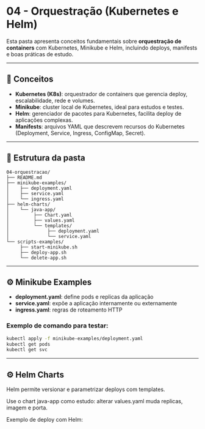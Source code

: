 # 04 - Orquestração (Kubernetes e Helm)

Esta pasta apresenta conceitos fundamentais sobre **orquestração de containers** com Kubernetes, Minikube e Helm, incluindo deploys, manifests e boas práticas de estudo.

---

## 🎯 Conceitos

- **Kubernetes (K8s)**: orquestrador de containers que gerencia deploy, escalabilidade, rede e volumes.  
- **Minikube**: cluster local de Kubernetes, ideal para estudos e testes.  
- **Helm**: gerenciador de pacotes para Kubernetes, facilita deploy de aplicações complexas.  
- **Manifests**: arquivos YAML que descrevem recursos do Kubernetes (Deployment, Service, Ingress, ConfigMap, Secret).  

---

## 📂 Estrutura da pasta

```text
04-orquestracao/
├── README.md
├── minikube-examples/
│    ├── deployment.yaml
│    ├── service.yaml
│    └── ingress.yaml
├── helm-charts/
│    └── java-app/
│         ├── Chart.yaml
│         ├── values.yaml
│         └── templates/
│              ├── deployment.yaml
│              └── service.yaml
└── scripts-examples/
     ├── start-minikube.sh
     ├── deploy-app.sh
     └── delete-app.sh
```

---

## ⚙️ Minikube Examples

- **deployment.yaml**: define pods e replicas da aplicação
- **service.yaml**: expõe a aplicação internamente ou externamente
- **ingress.yaml**: regras de roteamento HTTP

### Exemplo de comando para testar:

```bash
kubectl apply -f minikube-examples/deployment.yaml
kubectl get pods
kubectl get svc
```

---

## ⚙️ Helm Charts

Helm permite versionar e parametrizar deploys com templates.

Use o chart java-app como estudo: alterar values.yaml muda replicas, imagem e porta.

Exemplo de deploy com Helm:
